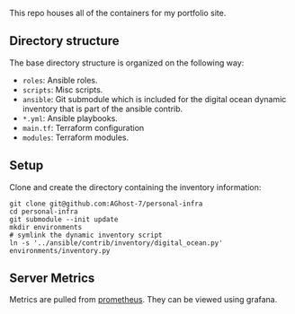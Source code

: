 This repo houses all of the containers for my portfolio site.

## Directory structure
The base directory structure is organized on the following way:
- `roles`: Ansible roles.
- `scripts`: Misc scripts.
- `ansible`: Git submodule which is included for the digital ocean dynamic
inventory that is part of the ansible contrib.
- `*.yml`: Ansible playbooks.
- `main.tf`: Terraform configuration
- `modules`: Terraform modules.

## Setup
Clone and create the directory containing the inventory information:
```
git clone git@github.com:AGhost-7/personal-infra
cd personal-infra
git submodule --init update
mkdir environments
# symlink the dynamic inventory script
ln -s '../ansible/contrib/inventory/digital_ocean.py' environments/inventory.py
```

## Server Metrics
Metrics are pulled from [prometheus][prometheus]. They can be viewed using
grafana.

[prometheus]: https://prometheus.io
